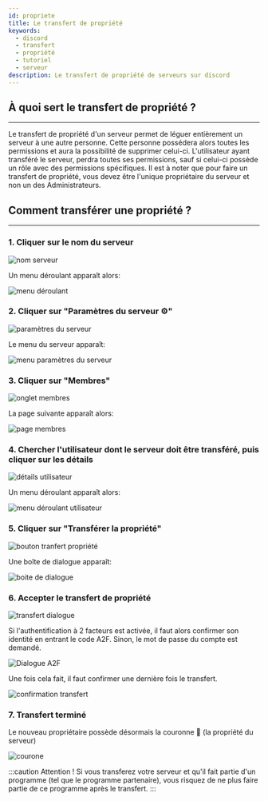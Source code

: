 ```yaml
---
id: propriete
title: Le transfert de propriété
keywords:
  - discord
  - transfert
  - propriété
  - tutoriel
  - serveur
description: Le transfert de propriété de serveurs sur discord
---
```


## À quoi sert le transfert de propriété ?
*********************
Le transfert de propriété d'un serveur permet de léguer entièrement un serveur à une autre personne. Cette personne possédera alors toutes les permissions et aura la possibilité de supprimer celui-ci. L'utilisateur ayant transféré le serveur, perdra toutes ses permissions, sauf si celui-ci possède un rôle avec des permissions spécifiques. Il est à noter que pour faire un transfert de propriété, vous devez être l'unique propriétaire du serveur et non un des Administrateurs.

## Comment transférer une propriété ?
*********************
### 1. **Cliquer sur le nom du serveur**

![nom serveur](https://i.discord.fr/chV.png)

Un menu déroulant apparaît alors:

![menu déroulant](https://i.discord.fr/MBR.png)



### 2. **Cliquer sur "Paramètres du serveur ⚙"**

![paramètres du serveur](https://i.discord.fr/3Gz.png)

Le menu du serveur apparaît:

![menu paramètres du serveur](https://i.discord.fr/8rC.png)



### 3. **Cliquer sur "Membres"**

![onglet membres](https://i.discord.fr/215.png)

La page suivante apparaît alors:

![page membres](https://i.discord.fr/a64.png)



### 4. **Chercher l'utilisateur dont le serveur doit être transféré, puis cliquer sur les détails**

![détails utilisateur](https://i.discord.fr/bQC.png)

Un menu déroulant apparaît alors:

![menu déroulant utilisateur](https://i.discord.fr/CdI.png)



### 5. **Cliquer sur "Transférer la propriété"**

![bouton tranfert propriété](https://i.discord.fr/OxX.png)

Une boîte de dialogue apparaît:

![boite de dialogue](https://i.discord.fr/Phx.png)



### 6. **Accepter le transfert de propriété**

![transfert dialogue](https://i.discord.fr/WlD.gif)

Si l'authentification à 2 facteurs est activée, il faut alors confirmer son identité en entrant le code A2F. Sinon, le mot de passe du compte est demandé.

![Dialogue A2F](https://i.discord.fr/goY.png)

Une fois cela fait, il faut confirmer une dernière fois le transfert.

![confirmation transfert](https://i.discord.fr/NSb.png)



### 7. **Transfert terminé**
Le nouveau propriétaire possède désormais la couronne 👑 (la propriété du serveur)

![courone](https://i.discord.fr/DEd.png)



:::caution Attention !
Si vous transferez votre serveur et qu'il fait partie d'un programme (tel que le programme partenaire), vous risquez de ne plus faire partie de ce programme après le transfert. 
:::
